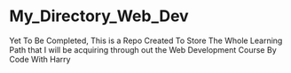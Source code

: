 # My_Directory_Web_Dev
Yet To Be Completed, This is a Repo Created To Store The Whole Learning Path that I will be acquiring through out the Web Development Course By Code With Harry
